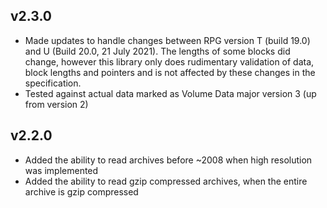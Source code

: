 ## v2.3.0
- Made updates to handle changes between RPG version T (build 19.0) and U (Build 20.0, 21 July 2021). The lengths of some blocks did change, however this library only does rudimentary validation of data, block lengths and pointers and is not affected by these changes in the specification.
- Tested against actual data marked as Volume Data major version 3 (up from version 2)

## v2.2.0
- Added the ability to read archives before ~2008 when high resolution was implemented
- Added the ability to read gzip compressed archives, when the entire archive is gzip compressed